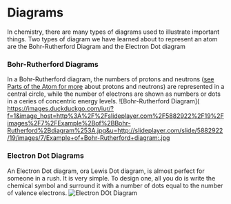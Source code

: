 # Diagrams
In chemistry, there are many types of diagrams used to illustrate important things. Two types of diagram we have learned about to represent an atom are the Bohr-Rutherford Diagram and the Electron Dot diagram

### Bohr-Rutherford Diagrams
In a Bohr-Rutherford diagram, the numbers of protons and neutrons ([see Parts of the Atom for more](https://dood393.github.io/studytool/Atom) about protons and neutrons) are represented in a central circle, while the number of electrons are shown as numbers or dots in a ceries of concentric energy levels.
![Bohr-Rutherford Diagram](
https://images.duckduckgo.com/iur/?f=1&image_host=http%3A%2F%2Fslideplayer.com%2F5882922%2F19%2Fimages%2F7%2FExample%2Bof%2BBohr-Rutherford%2Bdiagram%253A.jpg&u=http://slideplayer.com/slide/5882922/19/images/7/Example+of+Bohr-Rutherford+diagram:.jpg
### Electron Dot Diagrams
An Electron Dot diagram, ora Lewis Dot diagram, is almost perfect for someone in a rush. It is very simple. To design one, all you do is write the chemical symbol and surround it with a number of dots equal to the number of valence electrons.
![Electron DOt Diagram](http://4.bp.blogspot.com/-qX83xOeTjIE/UGpRxjN4g2I/AAAAAAAAAE4/DRj_J8Xj8VQ/s1600/electron+dot+diagrams+1.png)

